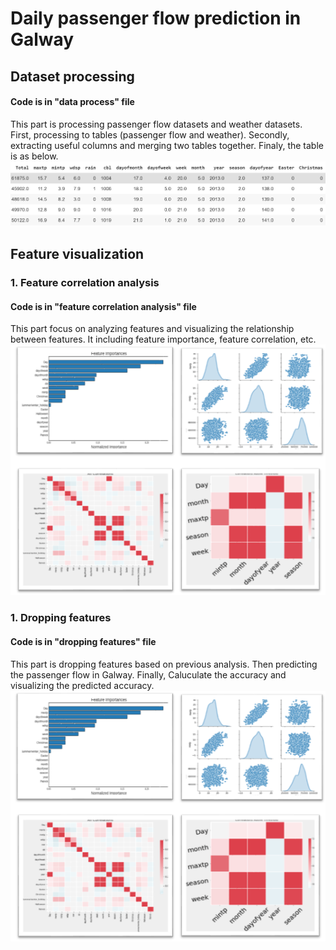 # Daily passenger flow prediction in Galway
## Dataset processing
#### Code is in "data process" file
This part is processing passenger flow datasets and weather datasets. First, processing to tables (passenger flow and weather). Secondly, extracting useful columns and merging two tables together. Finaly, the table is as below.
![](images/1.png)
## Feature visualization
### 1. Feature correlation analysis
#### Code is in "feature correlation analysis" file
This part focus on analyzing features and visualizing the relationship between features. It including feature importance, feature correlation, etc.
![](images/2.png)
### 1. Dropping features
#### Code is in "dropping features" file
This part is dropping features based on previous analysis. Then predicting the passenger flow in Galway. Finally, Caluculate the accuracy and visualizing the predicted accuracy. 
![](images/2.png)
